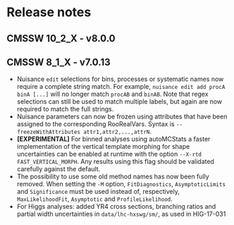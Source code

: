 # Release notes

## CMSSW 10_2_X - v8.0.0


## CMSSW 8_1_X - v7.0.13

 - Nuisance `edit` selections for bins, processes or systematic names now require a complete string match. For example, `nuisance edit add procA binA [...]` will no longer match `procAB` and `binAB`. Note that regex selections can still be used to match multiple labels, but again are now required to match the full strings.
 - Nuisance parameters can now be frozen using attributes that have been assigned to the corresponding RooRealVars. Syntax is `--freezeWithAttributes attr1,attr2,...,attrN`.
 - **[EXPERIMENTAL]** For binned analyses using autoMCStats a faster implementation of the vertical template morphing for shape uncertainties can be enabled at runtime with the option `--X-rtd FAST_VERTICAL_MORPH`. Any results using this flag should be validated carefully against the default.
 - The possibility to use some old method names has now been fully removed. When setting the `-M` option, `FitDiagnostics`, `AsymptoticLimits` and `Significance` must be used instead of, respectively, `MaxLikelihoodFit`, `Asymptotic` and `ProfileLikelihood`.
 - For Higgs analyses: added YR4 cross sections, branching ratios and partial width uncertainties in `data/lhc-hxswg/sm/`, as used in HIG-17-031
